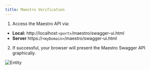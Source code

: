 ```yaml
---
title: Maestro Verification
---
```


1. Access the Maestro API via:
- **Local:** http://localhost:`<port>`/maestro/swagger-ui.html
- **Server** https://`<myDomain>`/maestro/swagger-ui.html

2. If successful, your browser will present the Maestro Swagger API graphically.

![Entity](../../assets/maestro-swagger.png 'Maestro Swagger')
